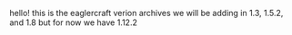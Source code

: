 hello! this is the eaglercraft verion archives
we will be adding in 1.3, 1.5.2, and 1.8
but for now we have 1.12.2
